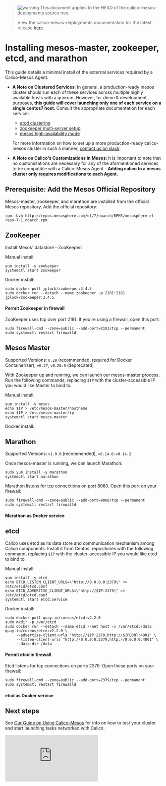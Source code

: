 <!--- master only -->
> ![warning](images/warning.png) This document applies to the HEAD of the calico-mesos-deployments source tree.
>
> View the calico-mesos-deployments documentation for the latest release [here](https://github.com/projectcalico/calico-mesos-deployments/blob/0.27.0%2B2/README.md).
<!--- else
> You are viewing the calico-mesos-deployments documentation for release **release**.
<!--- end of master only -->

# Installing mesos-master, zookeeper, etcd, and marathon
This guide details a minimal install of the external services required by a Calico-Mesos Agent.
- **A Note on Clustered Services**: In general, a production-ready mesos cluster should run each of these services across multiple highly available hosts with a quorum. However, for demo & development purposes, **this guide will cover launching only one of each service on a single centos7 host.** Consult the appropriate documentation for each service:
    - [etcd clustering](https://coreos.com/etcd/docs/latest/clustering.html)
    - [zookeeper multi-server setup](https://zookeeper.apache.org/doc/r3.3.2/zookeeperAdmin.html#sc_zkMulitServerSetup)
    - [mesos high-availability mode](http://mesos.apache.org/documentation/latest/high-availability/)

    For more information on how to set up a more production-ready calico-mesos cluster in such a manner, [contact us on slack][slack].
- **A Note on Calico's Customizations in Mesos**: It is important to note that no customizations are necessary for any of the aformentioned services to be compatible with a Calico-Mesos Agent - **Adding calico to a mesos cluster only requires modifications to each Agent.**


## Prerequisite: Add the Mesos Official Repository
Mesos-master, zookeeper, and marathon are installed from the official Mesos repository. Add the official repository:

    rpm -Uvh http://repos.mesosphere.com/el/7/noarch/RPMS/mesosphere-el-repo-7-1.noarch.rpm

## ZooKeeper
Install Mesos' datastore - ZooKeeper:

Manual install:

```
yum install -y zookeeper
systemctl start zookeeper
```

Docker install:

```
sudo docker pull jplock/zookeeper:3.4.5
sudo docker run --detach --name zookeeper -p 2181:2181 jplock/zookeeper:3.4.5
```

#### Permit Zookeeper in firewall
ZooKeeper uses tcp over port 2181. If you're using a firewall, open this port:

```
sudo firewall-cmd --zone=public --add-port=2181/tcp --permanent
sudo systemctl restart firewalld
```

## Mesos Master
Supported Versions: `0.28` (recommended, required for Docker Containerizer),
`v0.27`, `v0.26.0` (deprecated)

With Zookeeper up and running, we can launch our mesos-master process. Run the following commands, replacing `$IP` with the cluster-accessible IP you would like Master to bind to.

Manual install: 

```
yum install -y mesos
echo $IP > /etc/mesos-master/hostname
echo $IP > /etc/mesos-master/ip
systemctl start mesos-master
```

Docker install:


## Marathon
Supported Versions: `v1.0.0` (recommended), `v0.14.0-v0.14.2`

Once mesos-master is running, we can launch Marathon:

```
sudo yum install -y marathon
systemctl start marathon
```

Marathon listens for tcp connections on port 8080. Open this port on your firewall:

```
sudo firewall-cmd --zone=public --add-port=8080/tcp --permanent
sudo systemctl restart firewalld
```

#### Marathon as Docker service


## etcd
Calico uses etcd as its data store and communication mechanism among Calico components. Install it from Centos' repositories with the following command, replacing `$IP` with the cluster-accessible IP you would like etcd to bind to.

Manual install:

```
yum install -y etcd
echo ETCD_LISTEN_CLIENT_URLS=\"http://0.0.0.0:2379\" >> /etc/etcd/etcd.conf
echo ETCD_ADVERTISE_CLIENT_URLS=\"http://$IP:2379\" >> /etc/etcd/etcd.conf
systemctl start etcd.service
```

Docker install:

```
sudo docker pull quay.io/coreos/etcd:v2.2.0
sudo mkdir -p /var/etcd
sudo docker run --detach --name etcd --net host -v /var/etcd:/data quay.io/coreos/etcd:v2.2.0 \
     --advertise-client-urls "http://$IP:2379,http://${FQDN}:4001" \
     --listen-client-urls "http://0.0.0.0:2379,http://0.0.0.0:4001" \
     --data-dir /data
```

#### Permit etcd in firewall
Etcd listens for tcp connections on ports 2379. Open these ports on your firewall:

```
sudo firewall-cmd --zone=public --add-port=2379/tcp --permanent
sudo systemctl restart firewalld
```

#### etcd as Docker service

## Next steps
See [Our Guide on Using Calico-Mesos](UsingCalicoMesos.md) for info on how to test your cluster and start launching tasks networked with Calico.

[slack]: https://calicousers.slack.com
[![Analytics](https://calico-ga-beacon.appspot.com/UA-52125893-3/calico-containers/docs/mesos/MesosClusterPreparation.md?pixel)](https://github.com/igrigorik/ga-beacon)

